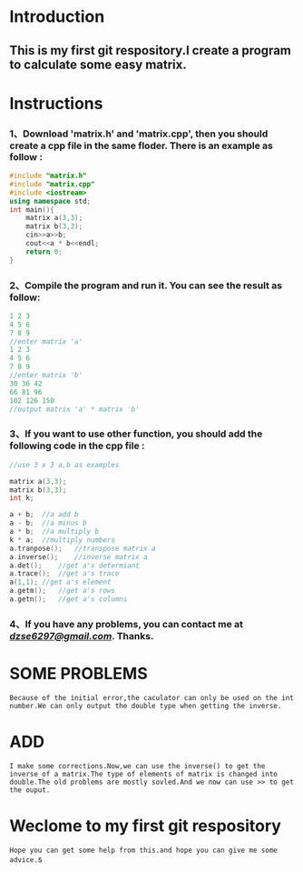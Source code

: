 # Introduction
## This is my first git respository.I create a program to calculate some easy matrix.
# Instructions
###  **1、Download 'matrix.h' and 'matrix.cpp', then you should create a cpp file in the same floder. There is an example as follow :**
```cpp
#include "matrix.h"
#include "matrix.cpp"
#include <iostream>
using namespace std;
int main(){
    matrix a(3,3);
    matrix b(3,3);
    cin>>a>>b;
    cout<<a * b<<endl;
    return 0;
}
```
### **2、Compile the program and run it. You can see the result as follow:**
```cpp
1 2 3
4 5 6
7 8 9
//enter matrix 'a'
1 2 3
4 5 6
7 8 9
//enter matrix 'b'
30 36 42 
66 81 96 
102 126 150
//output matrix 'a' * matrix 'b'
```
### **3、If you want to use other function, you should add the following code in the cpp file :**
```cpp
//use 3 x 3 a,b as examples

matrix a(3,3);
matrix b(3,3);
int k;

a + b;  //a add b
a - b;  //a minus b
a * b;  //a multiply b
k * a;  //multiply numbers
a.tranpose();   //transpose matrix a
a.inverse();    //inverse matrix a
a.det();    //get a's determiant
a.trace();  //get a's trace
a(1,1); //get a's element
a.getm();   //get a's rows
a.getn();   //get a's columns
```
### **4、If you have any problems, you can contact me at *dzse6297@gmail.com*. Thanks.**  

# SOME PROBLEMS
`Because of the initial error,the caculator can only be used on the int number.We can only output the double type when getting the inverse.`
# ADD
``I make some corrections.Now,we can use the inverse() to get the inverse of a matrix.The type of elements of matrix is changed into double.The old problems are mostly sovled.And we now can use >> to get the ouput.``
# Weclome to my first git respository
``Hope you can get some help from this.and hope you can give me some advice.``s